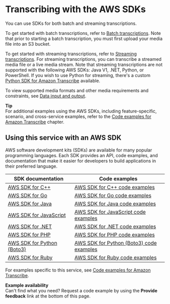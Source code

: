 # Transcribing with the AWS SDKs<a name="getting-started-sdk"></a>

You can use SDKs for both batch and streaming transcriptions\.

To get started with batch transcriptions, refer to [Batch transcriptions](getting-started-sdk-batch.md)\. Note that prior to starting a batch transcription, you must first upload your media file into an S3 bucket\.

To get started with streaming transcriptions, refer to [Streaming transcriptions](getting-started-sdk-streaming.md)\. For streaming transcriptions, you can transcribe a streamed media file or a live media stream\. Note that streaming transcriptions are not supported with the following AWS SDKs: Java V1, \.NET, Python, or PowerShell\. If you wish to use Python for streaming, there's a custom [Python SDK for Amazon Transcribe](https://github.com/awslabs/amazon-transcribe-streaming-sdk) available\.

To view supported media formats and other media requirements and constraints, see [Data input and output](how-input.md)\.

**Tip**  
For additional examples using the AWS SDKs, including feature\-specific, scenario, and cross\-service examples, refer to the [Code examples for Amazon Transcribe](service_code_examples.md) chapter\.

## Using this service with an AWS SDK<a name="sdk-general-information-section"></a>

AWS software development kits \(SDKs\) are available for many popular programming languages\. Each SDK provides an API, code examples, and documentation that make it easier for developers to build applications in their preferred language\.


| SDK documentation | Code examples | 
| --- | --- | 
| [AWS SDK for C\+\+](https://docs.aws.amazon.com/sdk-for-cpp) | [AWS SDK for C\+\+ code examples](https://github.com/awsdocs/aws-doc-sdk-examples/tree/main/cpp) | 
| [AWS SDK for Go](https://docs.aws.amazon.com/sdk-for-go) | [AWS SDK for Go code examples](https://github.com/awsdocs/aws-doc-sdk-examples/tree/main/gov2) | 
| [AWS SDK for Java](https://docs.aws.amazon.com/sdk-for-java) | [AWS SDK for Java code examples](https://github.com/awsdocs/aws-doc-sdk-examples/tree/main/javav2) | 
| [AWS SDK for JavaScript](https://docs.aws.amazon.com/sdk-for-javascript) | [AWS SDK for JavaScript code examples](https://github.com/awsdocs/aws-doc-sdk-examples/tree/main/javascriptv3) | 
| [AWS SDK for \.NET](https://docs.aws.amazon.com/sdk-for-net) | [AWS SDK for \.NET code examples](https://github.com/awsdocs/aws-doc-sdk-examples/tree/main/dotnetv3) | 
| [AWS SDK for PHP](https://docs.aws.amazon.com/sdk-for-php) | [AWS SDK for PHP code examples](https://github.com/awsdocs/aws-doc-sdk-examples/tree/main/php) | 
| [AWS SDK for Python \(Boto3\)](https://docs.aws.amazon.com/pythonsdk) | [AWS SDK for Python \(Boto3\) code examples](https://github.com/awsdocs/aws-doc-sdk-examples/tree/main/python) | 
| [AWS SDK for Ruby](https://docs.aws.amazon.com/sdk-for-ruby) | [AWS SDK for Ruby code examples](https://github.com/awsdocs/aws-doc-sdk-examples/tree/main/ruby) | 

For examples specific to this service, see [Code examples for Amazon Transcribe](service_code_examples.md)\.

**Example availability**  
Can't find what you need? Request a code example by using the **Provide feedback** link at the bottom of this page\.